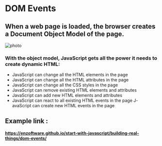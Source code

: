 # DOM Events
## When a web page is loaded, the browser creates a Document Object Model of the page.
![photo](https://www.w3schools.com/js/pic_htmltree.gif)

### With the object model, JavaScript gets all the power it needs to create dynamic HTML:

- JavaScript can change all the HTML elements in the page
- JavaScript can change all the HTML attributes in the page
- JavaScript can change all the CSS styles in the page
- JavaScript can remove existing HTML elements and attributes
- JavaScript can add new HTML elements and attributes
- JavaScript can react to all existing HTML events in the page
J- avaScript can create new HTML events in the page

## Example link : 
#### https://enzoftware.github.io/start-with-javascript/building-real-things/dom-events/
